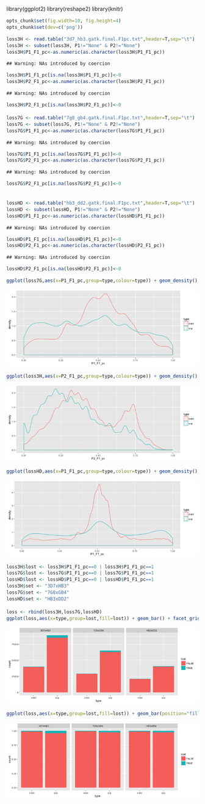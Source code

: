 library(ggplot2)
library(reshape2)
library(knitr)

```r
opts_chunk$set(fig.width=10, fig.height=4)
opts_chunk$set(dev=c('png'))
```


```r
loss3H <- read.table("3d7_hb3.gatk.final.F1pc.txt",header=T,sep="\t")
loss3H <- subset(loss3H, P1!="None" & P2!="None")
loss3H$P1_F1_pc<-as.numeric(as.character(loss3H$P1_F1_pc))
```

```
## Warning: NAs introduced by coercion
```

```r
loss3H$P1_F1_pc[is.na(loss3H$P1_F1_pc)]<-0
loss3H$P2_F1_pc<-as.numeric(as.character(loss3H$P2_F1_pc))
```

```
## Warning: NAs introduced by coercion
```

```r
loss3H$P2_F1_pc[is.na(loss3H$P2_F1_pc)]<-0

loss7G <- read.table("7g8_gb4.gatk.final.F1pc.txt",header=T,sep="\t")
loss7G <- subset(loss7G, P1!="None" & P2!="None")
loss7G$P1_F1_pc<-as.numeric(as.character(loss7G$P1_F1_pc))
```

```
## Warning: NAs introduced by coercion
```

```r
loss7G$P1_F1_pc[is.na(loss7G$P1_F1_pc)]<-0
loss7G$P2_F1_pc<-as.numeric(as.character(loss7G$P2_F1_pc))
```

```
## Warning: NAs introduced by coercion
```

```r
loss7G$P2_F1_pc[is.na(loss7G$P2_F1_pc)]<-0


lossHD <- read.table("hb3_dd2.gatk.final.F1pc.txt",header=T,sep="\t")
lossHD <- subset(lossHD, P1!="None" & P2!="None")
lossHD$P1_F1_pc<-as.numeric(as.character(lossHD$P1_F1_pc))
```

```
## Warning: NAs introduced by coercion
```

```r
lossHD$P1_F1_pc[is.na(lossHD$P1_F1_pc)]<-0
lossHD$P2_F1_pc<-as.numeric(as.character(lossHD$P2_F1_pc))
```

```
## Warning: NAs introduced by coercion
```

```r
lossHD$P2_F1_pc[is.na(lossHD$P2_F1_pc)]<-0
```




```r
ggplot(loss7G,aes(x=P1_F1_pc,group=type,colour=type)) + geom_density()
```

![plot of chunk unnamed-chunk-2](figure/unnamed-chunk-2-1.png)

```r
ggplot(loss3H,aes(x=P2_F1_pc,group=type,colour=type)) + geom_density()
```

![plot of chunk unnamed-chunk-2](figure/unnamed-chunk-2-2.png)

```r
ggplot(lossHD,aes(x=P1_F1_pc,group=type,colour=type)) + geom_density()
```

![plot of chunk unnamed-chunk-2](figure/unnamed-chunk-2-3.png)

```r
loss3H$lost <- loss3H$P1_F1_pc==0 | loss3H$P1_F1_pc==1
loss7G$lost <- loss7G$P1_F1_pc==0 | loss7G$P1_F1_pc==1
lossHD$lost <- lossHD$P1_F1_pc==0 | lossHD$P1_F1_pc==1
loss3H$set <- "3D7xHB3"
loss7G$set <- "7G8xGB4"
lossHD$set <- "HB3xDD2"

loss <- rbind(loss3H,loss7G,lossHD)
ggplot(loss,aes(x=type,group=lost,fill=lost)) + geom_bar() + facet_grid(. ~ set)
```

![plot of chunk unnamed-chunk-2](figure/unnamed-chunk-2-4.png)

```r
ggplot(loss,aes(x=type,group=lost,fill=lost)) + geom_bar(position="fill") + facet_grid(. ~ set)
```

![plot of chunk unnamed-chunk-2](figure/unnamed-chunk-2-5.png)

